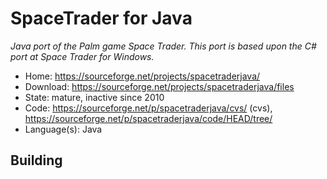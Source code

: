# SpaceTrader for Java

_Java port of the Palm game Space Trader. This port is based upon the C# port at Space Trader for Windows._

- Home: https://sourceforge.net/projects/spacetraderjava/
- Download: https://sourceforge.net/projects/spacetraderjava/files
- State: mature, inactive since 2010
- Code: https://sourceforge.net/p/spacetraderjava/cvs/ (cvs), https://sourceforge.net/p/spacetraderjava/code/HEAD/tree/
- Language(s): Java

## Building


